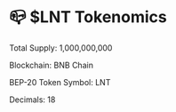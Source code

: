 # 📪 $LNT Tokenomics

Total Supply: 1,000,000,000&#x20;

Blockchain: BNB Chain&#x20;

BEP-20 Token Symbol: LNT&#x20;

Decimals: 18
